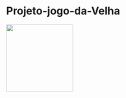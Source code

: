 # Projeto-jogo-da-Velha

<div>
<a href="https://github.com/YtaloSantoss">
<img height="180em" src="https://github-readme-stats.vercel.app/api/pin/?username=Projeto-jogo-da-Velha&repo=github-readme-stats&cache_seconds=86400&theme=aura"/>
</div>
